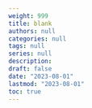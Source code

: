```yaml
---
weight: 999
title: blank
authors: null
categories: null
tags: null
series: null
description: 
draft: false
date: "2023-08-01"
lastmod: "2023-08-01"
toc: true
---
```


<!--more-->

